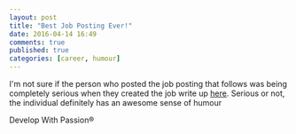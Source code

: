 ```yaml
---
layout: post
title: "Best Job Posting Ever!"
date: 2016-04-14 16:49
comments: true
published: true
categories: [career, humour]
---
```

I'm not sure if the person who posted the job posting that follows was being completely serious when they created the job write up [here](http://www.seek.com.au/job/30771191). Serious or not, the individual definitely has an awesome sense of humour

Develop With Passion®

